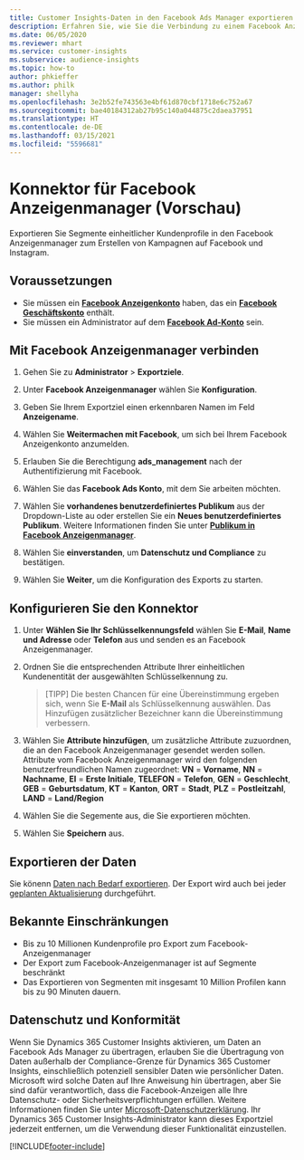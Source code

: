 ```yaml
---
title: Customer Insights-Daten in den Facebook Ads Manager exportieren
description: Erfahren Sie, wie Sie die Verbindung zu einem Facebook Anzeigen-Manager konfigurieren.
ms.date: 06/05/2020
ms.reviewer: mhart
ms.service: customer-insights
ms.subservice: audience-insights
ms.topic: how-to
author: phkieffer
ms.author: philk
manager: shellyha
ms.openlocfilehash: 3e2b52fe743563e4bf61d870cbf1718e6c752a67
ms.sourcegitcommit: bae40184312ab27b95c140a044875c2daea37951
ms.translationtype: HT
ms.contentlocale: de-DE
ms.lasthandoff: 03/15/2021
ms.locfileid: "5596681"
---
```

# <a name="connector-for-facebook-ads-manager-preview"></a>Konnektor für Facebook Anzeigenmanager (Vorschau)

Exportieren Sie Segmente einheitlicher Kundenprofile in den Facebook Anzeigenmanager zum Erstellen von Kampagnen auf Facebook und Instagram.

## <a name="prerequisites"></a>Voraussetzungen

- Sie müssen ein [**Facebook Anzeigenkonto**](https://www.facebook.com/business/learn/lessons/step-by-step-ads-manager-account) haben, das ein [**Facebook Geschäftskonto**](https://business.facebook.com/) enthält.
- Sie müssen ein Administrator auf dem [**Facebook Ad-Konto**](https://www.facebook.com/business/learn/lessons/step-by-step-ads-manager-account) sein.

## <a name="connect-to-facebook-ads-manager"></a>Mit Facebook Anzeigenmanager verbinden

1. Gehen Sie zu **Administrator** > **Exportziele**.

1. Unter **Facebook Anzeigenmanager** wählen Sie **Konfiguration**.

1. Geben Sie Ihrem Exportziel einen erkennbaren Namen im Feld **Anzeigename**.

1. Wählen Sie **Weitermachen mit Facebook**, um sich bei Ihrem Facebook Anzeigenkonto anzumelden.

1. Erlauben Sie die Berechtigung **ads_management** nach der Authentifizierung mit Facebook.

1. Wählen Sie das **Facebook Ads Konto**, mit dem Sie arbeiten möchten.

1. Wählen Sie **vorhandenes benutzerdefiniertes Publikum** aus der Dropdown-Liste au oder erstellen Sie ein **Neues benutzerdefiniertes Publikum**. Weitere Informationen finden Sie unter [**Publikum in Facebook Anzeigenmanager**](https://www.facebook.com/business/help/744354708981227?id=2469097953376494).

1. Wählen Sie **einverstanden**, um **Datenschutz und Compliance** zu bestätigen.

1. Wählen Sie **Weiter**, um die Konfiguration des Exports zu starten.

## <a name="configure-the-connector"></a>Konfigurieren Sie den Konnektor

1. Unter **Wählen Sie Ihr Schlüsselkennungsfeld** wählen Sie **E-Mail**, **Name und Adresse** oder **Telefon** aus und senden es an Facebook Anzeigenmanager.

1. Ordnen Sie die entsprechenden Attribute Ihrer einheitlichen Kundenentität der ausgewählten Schlüsselkennung zu.
   > [TIPP] Die besten Chancen für eine Übereinstimmung ergeben sich, wenn Sie **E-Mail** als Schlüsselkennung auswählen. Das Hinzufügen zusätzlicher Bezeichner kann die Übereinstimmung verbessern.

1. Wählen Sie **Attribute hinzufügen**, um zusätzliche Attribute zuzuordnen, die an den Facebook Anzeigenmanager gesendet werden sollen. Attribute vom Facebook Anzeigenmanager wird den folgenden benutzerfreundlichen Namen zugeordnet: **VN** = **Vorname**, **NN** = **Nachname**, **EI** = **Erste Initiale**, **TELEFON** = **Telefon**, **GEN** = **Geschlecht**, **GEB** = **Geburtsdatum**, **KT** = **Kanton**, **ORT** = **Stadt**, **PLZ** = **Postleitzahl**, **LAND** = **Land/Region**

1. Wählen Sie die Segemente aus, die Sie exportieren möchten.

1. Wählen Sie **Speichern** aus.

## <a name="export-the-data"></a>Exportieren der Daten

Sie könenn [Daten nach Bedarf exportieren](export-destinations.md). Der Export wird auch bei jeder [geplanten Aktualisierung](system.md#schedule-tab) durchgeführt.

## <a name="known-limitations"></a>Bekannte Einschränkungen

- Bis zu 10 Millionen Kundenprofile pro Export zum Facebook-Anzeigenmanager 
- Der Export zum Facebook-Anzeigenmanager ist auf Segmente beschränkt
- Das Exportieren von Segmenten mit insgesamt 10 Million Profilen kann bis zu 90 Minuten dauern.

## <a name="data-privacy-and-compliance"></a>Datenschutz und Konformität

Wenn Sie Dynamics 365 Customer Insights aktivieren, um Daten an Facebook Ads Manager zu übertragen, erlauben Sie die Übertragung von Daten außerhalb der Compliance-Grenze für Dynamics 365 Customer Insights, einschließlich potenziell sensibler Daten wie persönlicher Daten. Microsoft wird solche Daten auf Ihre Anweisung hin übertragen, aber Sie sind dafür verantwortlich, dass die Facebook-Anzeigen alle Ihre Datenschutz- oder Sicherheitsverpflichtungen erfüllen. Weitere Informationen finden Sie unter [Microsoft-Datenschutzerklärung](https://go.microsoft.com/fwlink/?linkid=396732).
Ihr Dynamics 365 Customer Insights-Administrator kann dieses Exportziel jederzeit entfernen, um die Verwendung dieser Funktionalität einzustellen.


[!INCLUDE[footer-include](../includes/footer-banner.md)]